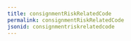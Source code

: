 ```yaml
---
title: consignmentRiskRelatedCode
permalink: consignmentRiskRelatedCode
jsonid: consignmentriskrelatedcode
---
```

